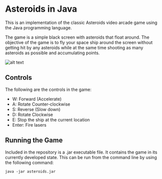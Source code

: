 Asteroids in Java
=================

This is an implementation of the classic Asteroids video arcade game using the Java programming language.

The game is a simple black screen with asteroids that float around. The objective of the game is to fly your space ship around the screen without getting hit by any asteroids while at the same time shooting as many asteroids as possible and accumulating points.

![alt text][screenshot]

Controls
--------

The following are the controls in the game:

- W: Forward (Accelerate)
- A: Rotate Counter-clockwise
- S: Reverse (Slow down)
- D: Rotate Clockwise
- E: Stop the ship at the current location
- Enter: Fire lasers


Running the Game
----------------

Included in the repository is a .jar executable file. It contains the game in its currently developed state. This can be run from the command line by using the following command:
```
java -jar asteroids.jar
```

[screenshot]: https://github.com/caseyscarborough/j-asteroids/raw/master/resources/img/1.png "The game's main layout."
